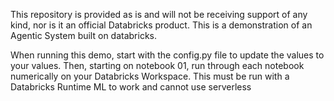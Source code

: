This repository is provided as is and will not be receiving support of any kind, nor is it an official Databricks product. This is a demonstration of an Agentic System built on databricks. 

When running this demo, start with the config.py file to update the values to your values. Then, starting on notebook 01, run through each notebook numerically on your Databricks Workspace. This must be run with a Databricks Runtime ML to work and cannot use serverless 